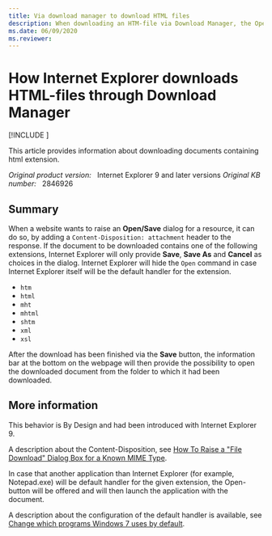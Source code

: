 ```yaml
---
title: Via download manager to download HTML files
description: When downloading an HTM-file via Download Manager, the Open-command is not displayed, but only Save/Save As and Cancel.
ms.date: 06/09/2020
ms.reviewer: 
---
```

# How Internet Explorer downloads HTML-files through Download Manager

[!INCLUDE [](../../../includes/browsers-important.md)]

This article provides information about downloading documents containing html extension.

_Original product version:_ &nbsp; Internet Explorer 9 and later versions
_Original KB number:_ &nbsp; 2846926

## Summary

When a website wants to raise an **Open/Save** dialog for a resource, it can do so, by adding a `Content-Disposition: attachment` header to the response. If the document to be downloaded contains one of the following extensions, Internet Explorer will only provide **Save**, **Save As** and **Cancel** as choices in the dialog. Internet Explorer will hide the `Open` command in case Internet Explorer itself will be the default handler for the extension.

- `htm`
- `html`
- `mht`
- `mhtml`
- `shtm`
- `xml`
- `xsl`

After the download has been finished via the **Save** button, the information bar at the bottom on the webpage will then provide the possibility to open the downloaded document from the folder to which it had been downloaded.

## More information

This behavior is By Design and had been introduced with Internet Explorer 9.

A description about the Content-Disposition, see [How To Raise a "File Download" Dialog Box for a Known MIME Type](https://support.microsoft.com/help/260519/how-to-raise-a-file-download-dialog-box-for-a-known-mime-type).

In case that another application than Internet Explorer (for example, Notepad.exe) will be default handler for the given extension, the Open-button will be offered and will then launch the application with the document.

A description about the configuration of the default handler is available, see [Change which programs Windows 7 uses by default](https://support.microsoft.com/help/18539/windows-7-change-default-programs).
